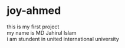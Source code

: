 # joy-ahmed
this is my first project 
<br>
my name is MD Jahirul Islam
<br>
i am stundent in united international university
